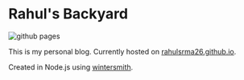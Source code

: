 
# Rahul's Backyard

![github pages](https://github.com/rahulsrma26/rahulsrma26.github.io/workflows/github%20pages/badge.svg)

This is my personal blog. Currently hosted on [rahulsrma26.github.io](https://rahulsrma26.github.io/).

Created in Node.js using [wintersmith](https://github.com/jnordberg/wintersmith).
